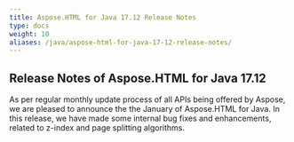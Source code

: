 ```yaml
---
title: Aspose.HTML for Java 17.12 Release Notes
type: docs
weight: 10
aliases: /java/aspose-html-for-java-17-12-release-notes/
---
```


## **Release Notes of Aspose.HTML for Java 17.12** ## 
As per regular monthly update process of all APIs being offered by Aspose, we are pleased to announce the the January of Aspose.HTML for Java. In this release, we have made some internal bug fixes and enhancements, related to z-index and page splitting algorithms.
